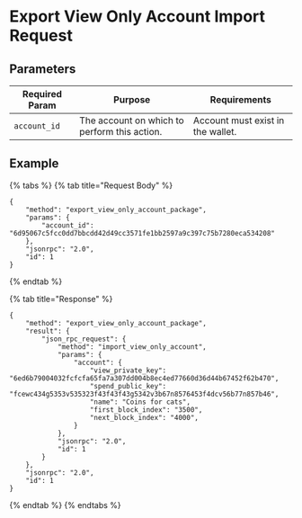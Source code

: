 # Export View Only Account Import Request

## Parameters

| Required Param | Purpose                                      | Requirements                      |
| -------------- | -------------------------------------------- | --------------------------------- |
| `account_id`   | The account on which to perform this action. | Account must exist in the wallet. |

## Example

{% tabs %}
{% tab title="Request Body" %}
```
{
    "method": "export_view_only_account_package",
    "params": {
        "account_id": "6d95067c5fcc0dd7bbcdd42d49cc3571fe1bb2597a9c397c75b7280eca534208"
    },
    "jsonrpc": "2.0",
    "id": 1
}
```
{% endtab %}

{% tab title="Response" %}
```
{
    "method": "export_view_only_account_package",
    "result": {
        "json_rpc_request": {
            "method": "import_view_only_account",
            "params": {
                "account": {
                    "view_private_key": "6ed6b79004032fcfcfa65fa7a307dd004b8ec4ed77660d36d44b67452f62b470",
                    "spend_public_key": "fcewc434g5353v535323f43f43f43g5342v3b67n8576453f4dcv56b77n857b46",
                    "name": "Coins for cats",
                    "first_block_index": "3500",
                    "next_block_index": "4000",
                }
            },
            "jsonrpc": "2.0",
            "id": 1
        }
    },
    "jsonrpc": "2.0",
    "id": 1
}
```
{% endtab %}
{% endtabs %}

